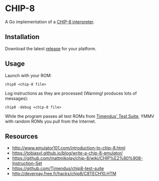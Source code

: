 # CHIP-8
A Go implementation of a [CHIP-8 interpreter](https://www.wikiwand.com/en/CHIP-8).

## Installation
Download the latest [release](https://github.com/braheezy/chip-8/releases) for your platform.

## Usage
Launch with your ROM:

    chip8 <chip-8 file>

Log instructions as they are processed (Warning! produces lots of messages):

    chip8 -debug <chip-8 file>

While the program passes all test ROMs from [Timendus' Test Suite](https://github.com/Timendus/chip8-test-suite), YMMV with random ROMs you pull from the Internet.

## Resources
- http://www.emulator101.com/introduction-to-chip-8.html
- https://tobiasvl.github.io/blog/write-a-chip-8-emulator/
- https://github.com/mattmikolay/chip-8/wiki/CHIP%E2%80%908-Instruction-Set
- https://github.com/Timendus/chip8-test-suite
- http://devernay.free.fr/hacks/chip8/C8TECH10.HTM
